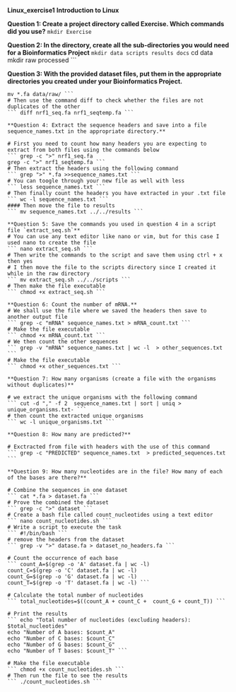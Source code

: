 **Linux_exercise1**
**Introduction to Linux**

**Question 1: Create a project directory called Exercise. Which commands did you use?**
``` mkdir Exercise ```

**Question 2: In the directory, create all the sub-directories you would need for a Bioinformatics Project**
``` mkdir data scripts results docs ```
cd data
mkdir raw processed ```

**Question 3: With the provided dataset files, put them in the appropriate directories you created under your Bioinformatics Project.**
``` cd Exercise
mv *.fa data/raw/ ```
# Then use the command diff to check whether the files are not duplicates of the other
``` diff nrf1_seq.fa nrf1_seqtemp.fa ```

**Question 4: Extract the sequence headers and save into a file sequence_names.txt in the appropriate directory.**

# First you need to count how many headers you are expecting to extract from both files using the commands below
``` grep -c ">" nrf1_seq.fa 
grep -c ">" nrf1_seqtemp.fa ```
# Then extract the headers using the following command
``` grep ">" *.fa >>sequence_names.txt ```
# You can toogle through your new file as well with less
``` less sequence_names.txt ```
# Then finally count the headers you have extracted in your .txt file
``` wc -l sequence_names.txt ```
#### Then move the file to results
``` mv sequence_names.txt ../../results ```

**Question 5: Save the commands you used in question 4 in a script file `extract_seq.sh`**
# You can use any text editor like nano or vim, but for this case I used nano to create the file
``` nano extract_seq.sh ```
# Then write the commands to the script and save them using ctrl + x then yes
# I then move the file to the scripts directory since I created it while in the raw directory
``` mv extract_seq.sh ../../scripts ```
# Then make the file executable
``` chmod +x extract_seq.sh ```

**Question 6: Count the number of mRNA.**
# We shall use the file where we saved the headers then save to another output file
``` grep -c "mRNA" sequence_names.txt > mRNA_count.txt ```
# Make the file executable
``` chmod +x mRNA_count.txt ```
# We then count the other sequences
``` grep -v "mRNA" sequence_names.txt | wc -l  > other_sequences.txt ```
# Make the file executable
``` chmod +x other_sequences.txt ```

**Question 7: How many organisms (create a file with the organisms without duplicates)**

# we extract the unique organisms with the following command
``` cut -d "," -f 2  sequence_names.txt | sort | uniq > unique_organisms.txt- ```
# then count the extracted unique organisms
``` wc -l unique_organisms.txt ```

**Question 8: How many are predicted?**

# Exctracted from file with headers with the use of this command
``` grep -c "PREDICTED" sequence_names.txt  > predicted_sequences.txt ```

**Question 9: How many nucleotides are in the file? How many of each of the bases are there?**

# Combine the sequences in one dataset
``` cat *.fa > dataset.fa ```
# Prove the combined the dataset 
``` grep -c ">" dataset ```
# Create a bash file called count_nucleotides using a text editor
``` nano count_nucleotides.sh ```
# Write a script to execute the task
``` #!/bin/bash ```
# remove the headers from the dataset
``` grep -v ">" datase.fa > dataset_no_headers.fa ```

# Count the occurrence of each base
``` count_A=$(grep -o 'A' dataset.fa | wc -l)
count_C=$(grep -o 'C' dataset.fa | wc -l)
count_G=$(grep -o 'G' dataset.fa | wc -l)
count_T=$(grep -o 'T' dataset.fa | wc -l) ```

# Calculate the total number of nucleotides
``` total_nucleotides=$((count_A + count_C +  count_G + count_T)) ```

# Print the results
``` echo "Total number of nucleotides (excluding headers): $total_nucleotides"
echo "Number of A bases: $count_A"
echo "Number of C bases: $count_C"
echo "Number of G bases: $count_G"
echo "Number of T bases: $count_T" ```

# Make the file executable
``` chmod +x count_nucleotides.sh ```
# Then run the file to see the results
``` ./count_nucleotides.sh ```

